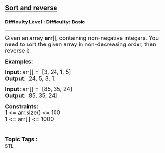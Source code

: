 <h2><a href="https://www.geeksforgeeks.org/problems/sort-and-reverse--171030/1?page=1&difficulty=Basic&sortBy=latest">Sort and reverse</a></h2><h3>Difficulty Level : Difficulty: Basic</h3><hr><div class="problems_problem_content__Xm_eO"><p><span style="font-size: 18px;">Given an array <strong>arr</strong>[],<strong>&nbsp;</strong>containing non-negative integers. You need to<strong> </strong>sort the given array in non-decreasing order, then reverse it.</span></p>
<p><strong><span style="font-size: 18px;">Examples:</span></strong></p>
<p><span style="font-size: 18px;"><strong>Input:&nbsp;</strong>arr[] =&nbsp; [3, 24, 1, 5]<br><strong>Output</strong>: [24, 5, 3, 1]</span></p>
<p><span style="font-size: 18px;"><strong>Input:&nbsp;</strong>arr[] =&nbsp; [85, 35, 24]<br><strong>Output</strong>: [</span><span style="font-size: 18px;">85, 35, 24</span><span style="font-size: 18px;">]</span></p>
<p><span style="font-size: 18px;"><strong>Constraints:</strong><br>1 &lt;= arr.size()<strong>&nbsp;</strong>&lt;= 100<br>1 &lt;= arr[i] &lt;= 1000</span></p></div><br><p><span style=font-size:18px><strong>Topic Tags : </strong><br><code>STL</code>&nbsp;